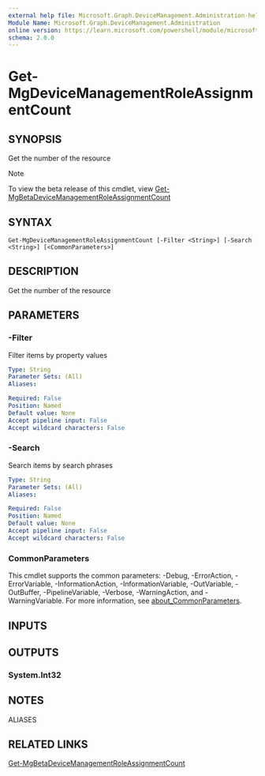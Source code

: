 ```yaml
---
external help file: Microsoft.Graph.DeviceManagement.Administration-help.xml
Module Name: Microsoft.Graph.DeviceManagement.Administration
online version: https://learn.microsoft.com/powershell/module/microsoft.graph.devicemanagement.administration/get-mgdevicemanagementroleassignmentcount
schema: 2.0.0
---
```


# Get-MgDeviceManagementRoleAssignmentCount

## SYNOPSIS
Get the number of the resource

> [!NOTE]
> To view the beta release of this cmdlet, view [Get-MgBetaDeviceManagementRoleAssignmentCount](/powershell/module/Microsoft.Graph.Beta.DeviceManagement.Administration/Get-MgBetaDeviceManagementRoleAssignmentCount?view=graph-powershell-beta)

## SYNTAX

```
Get-MgDeviceManagementRoleAssignmentCount [-Filter <String>] [-Search <String>] [<CommonParameters>]
```

## DESCRIPTION
Get the number of the resource

## PARAMETERS

### -Filter
Filter items by property values

```yaml
Type: String
Parameter Sets: (All)
Aliases:

Required: False
Position: Named
Default value: None
Accept pipeline input: False
Accept wildcard characters: False
```

### -Search
Search items by search phrases

```yaml
Type: String
Parameter Sets: (All)
Aliases:

Required: False
Position: Named
Default value: None
Accept pipeline input: False
Accept wildcard characters: False
```

### CommonParameters
This cmdlet supports the common parameters: -Debug, -ErrorAction, -ErrorVariable, -InformationAction, -InformationVariable, -OutVariable, -OutBuffer, -PipelineVariable, -Verbose, -WarningAction, and -WarningVariable. For more information, see [about_CommonParameters](http://go.microsoft.com/fwlink/?LinkID=113216).

## INPUTS

## OUTPUTS

### System.Int32
## NOTES

ALIASES

## RELATED LINKS
[Get-MgBetaDeviceManagementRoleAssignmentCount](/powershell/module/Microsoft.Graph.Beta.DeviceManagement.Administration/Get-MgBetaDeviceManagementRoleAssignmentCount?view=graph-powershell-beta)


